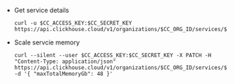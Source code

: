 * Get service details
  ```
  curl -u $CC_ACCESS_KEY:$CC_SECRET_KEY https://api.clickhouse.cloud/v1/organizations/$CC_ORG_ID/services/$CC_SVC_ID
  ```

* Scale servcie memory
  ```
  curl --silent --user $CC_ACCESS_KEY:$CC_SECRET_KEY -X PATCH -H "Content-Type: application/json" https://api.clickhouse.cloud/v1/organizations/$CC_ORG_ID/services/$CC_SVC_ID/scaling -d '{ "maxTotalMemoryGb": 48 }'
  ```
